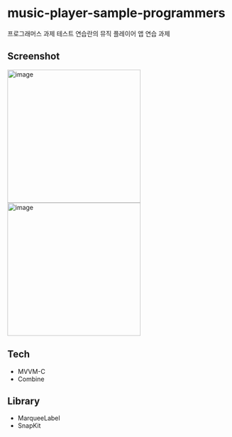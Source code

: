 # music-player-sample-programmers
프로그래머스 과제 테스트 연습란의 뮤직 플레이어 앱 연습 과제

## Screenshot

<img width="300" alt="image" src="https://user-images.githubusercontent.com/81426024/177744786-96d3b1cf-c8a2-40ad-a4c1-d2cba40dacbb.png"><img width="300" alt="image" src="https://user-images.githubusercontent.com/81426024/177744800-128c8ee8-4be3-4cbe-aadc-b969949d96b6.png">

## Tech

- MVVM-C
- Combine

## Library

- MarqueeLabel
- SnapKit

